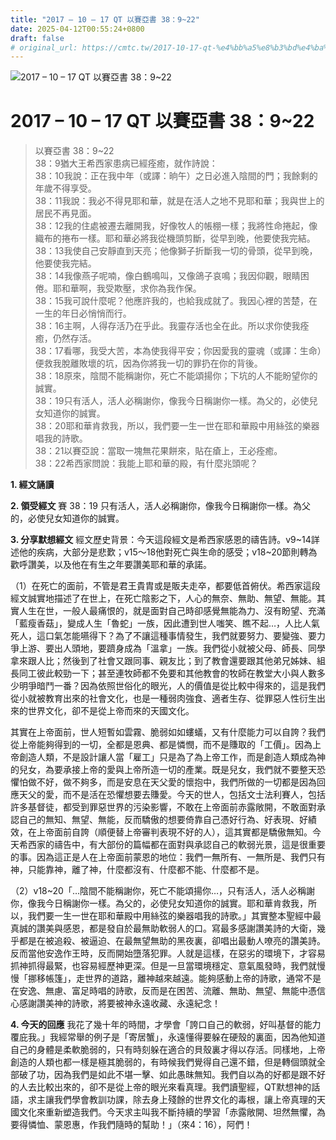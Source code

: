 ```yaml
---
title: "2017 – 10 – 17 QT 以賽亞書 38：9~22"
date: 2025-04-12T00:55:24+0800
draft: false
# original_url: https://cmtc.tw/2017-10-17-qt-%e4%bb%a5%e8%b3%bd%e4%ba%9e%e6%9b%b8-38%ef%bc%9a922
---
```


![2017 – 10 – 17 QT 以賽亞書 38：9\~22](/images/qt.jpg   "2017 – 10 – 17 QT 以賽亞書 38：9\~22")

# 2017 – 10 – 17 QT 以賽亞書 38：9\~22

> 以賽亞書 38：9\~22  
> 38：9猶大王希西家患病已經痊癒，就作詩說：  
> 38：10我說：正在我中年（或譯：晌午）之日必進入陰間的門；我餘剩的年歲不得享受。  
> 38：11我說：我必不得見耶和華，就是在活人之地不見耶和華；我與世上的居民不再見面。  
> 38：12我的住處被遷去離開我，好像牧人的帳棚一樣；我將性命捲起，像織布的捲布一樣。耶和華必將我從機頭剪斷，從早到晚，他要使我完結。  
> 38：13我使自己安靜直到天亮；他像獅子折斷我一切的骨頭，從早到晚，他要使我完結。  
> 38：14我像燕子呢喃，像白鶴鳴叫，又像鴿子哀鳴；我因仰觀，眼睛困倦。耶和華啊，我受欺壓，求你為我作保。  
> 38：15我可說什麼呢？他應許我的，也給我成就了。我因心裡的苦楚，在一生的年日必悄悄而行。  
> 38：16主啊，人得存活乃在乎此。我靈存活也全在此。所以求你使我痊癒，仍然存活。  
> 38：17看哪，我受大苦，本為使我得平安；你因愛我的靈魂（或譯：生命）便救我脫離敗壞的坑，因為你將我一切的罪扔在你的背後。  
> 38：18原來，陰間不能稱謝你，死亡不能頌揚你；下坑的人不能盼望你的誠實。  
> 38：19只有活人，活人必稱謝你，像我今日稱謝你一樣。為父的，必使兒女知道你的誠實。  
> 38：20耶和華肯救我，所以，我們要一生一世在耶和華殿中用絲弦的樂器唱我的詩歌。  
> 38：21以賽亞說：當取一塊無花果餅來，貼在瘡上，王必痊癒。  
> 38：22希西家問說：我能上耶和華的殿，有什麼兆頭呢？

**1. 經文誦讀**

**2. 領受經文**
賽 38：19 只有活人，活人必稱謝你，像我今日稱謝你一樣。為父的，必使兒女知道你的誠實。

**3. 分享默想經文**
經文歷史背景：今天這段經文是希西家感恩的禱告詩。v9\~14詳述他的疾病，大部分是悲歎；v15～18他對死亡與生命的感受；v18\~20節則轉為歡呼讚美，以及他在有生之年要讚美耶和華的承諾。

（1）在死亡的面前，不管是君王貴胄或是販夫走卒，都要低首俯伏。希西家這段經文誠實地描述了在世上，在死亡陰影之下，人心的無奈、無助、無望、無能。其實人生在世，一般人最痛恨的，就是面對自己時卻感覺無能為力、沒有盼望、充滿「藍瘦香菇」，變成人生「魯蛇」一族，因此遭到世人嗤笑、瞧不起…，人比人氣死人，這口氣怎能嚥得下？為了不讓這種事情發生，我們就要努力、要變強、要力爭上游、要出人頭地，要躋身成為「溫拿」一族。我們從小就被父母、師長、同學拿來跟人比；然後到了社會又跟同事、親友比；到了教會還要跟其他弟兄姊妹、組長同工彼此較勁一下；甚至連牧師都不免要和其他教會的牧師在教堂大小與人數多少明爭暗鬥一番？因為依照世俗化的眼光，人的價值是從比較中得來的，這是我們從小就被教育出來的社會文化，也是一種弱肉強食、適者生存、從罪惡人性衍生出來的世界文化，卻不是從上帝而來的天國文化。

其實在上帝面前，世人短暫如雲霧、脆弱如如螻蟻，又有什麼能力可以自誇？我們從上帝能夠得到的一切，全都是恩典、都是憐憫，而不是賺取的「工價」。因為上帝創造人類，不是設計讓人當「雇工」只是為了為上帝工作，而是創造人類成為神的兒女，為要承接上帝的愛與上帝所造一切的產業。既是兒女，我們就不要整天恐懼怕做不好，做不夠多，而是安息在天父愛的懷抱中，我們所做的一切都是因為回應天父的愛，而不是活在恐懼想要去賺愛。今天的世人，包括文士法利賽人，包括許多基督徒，都受到罪惡世界的污染影響，不敢在上帝面前赤露敞開，不敢面對承認自己的無知、無望、無能，反而驕傲的想要倚靠自己憑好行為、好表現、好績效，在上帝面前自誇（順便替上帝審判表現不好的人），這其實都是驕傲無知。今天希西家的禱告中，有大部份的篇幅都在面對與承認自己的軟弱光景，這是很重要的事。因為這正是人在上帝面前蒙恩的地位：我們一無所有、一無所是、我們只有神，只能靠神，離了神，什麼都沒有、什麼都不能、什麼都不是。

（2）v18\~20「…陰間不能稱謝你，死亡不能頌揚你…，只有活人，活人必稱謝你，像我今日稱謝你一樣。為父的，必使兒女知道你的誠實。耶和華肯救我，所以，我們要一生一世在耶和華殿中用絲弦的樂器唱我的詩歌。」其實整本聖經中最真誠的讚美與感恩，都是發自於最無助軟弱人的口。寫最多感謝讚美詩的大衛，幾乎都是在被追殺、被逼迫、在最無望無助的黑夜裏，卻唱出最動人嘹亮的讚美詩。反而當他安逸作王時，反而開始墮落犯罪。人就是這樣，在惡劣的環境下，才容易抓神抓得最緊，也容易經歷神更深。但是一旦當環境穩定、意氣風發時，我們就慢慢「挪移帳篷」，走世界的道路，離神越來越遠。能夠感動上帝的詩歌，通常不是在安逸、無慮、富足時唱的詩歌，反而是在困苦、流離、無助、無望、無能中憑信心感謝讚美神的詩歌，將要被神永遠收藏、永遠紀念！

**4. 今天的回應**
我花了幾十年的時間，才學會「誇口自己的軟弱，好叫基督的能力覆庇我。」我經常舉的例子是「寄居蟹」，永遠懂得要躲在硬殼的裏面，因為他知道自己的身體是柔軟脆弱的，只有時刻躲在適合的貝殼裏才得以存活。同樣地，上帝創造的人類也都一樣是極其脆弱的，有時候我們覺得自己還不錯，但是轉個頭就全部破了功，因為我們是如此不堪一擊、如此愚昩無知。我們自以為的好都是跟不好的人去比較出來的，卻不是從上帝的眼光來看真理。我們讀聖經，QT默想神的話語，求主讓我們學會教訓功課，除去身上殘餘的世界文化的毒根，讓上帝真理的天國文化來重新塑造我們。今天求主叫我不斷持續的學習「赤露敞開、坦然無懼，為要得憐恤、蒙恩惠，作我們隨時的幫助！」（來4：16），阿們！
